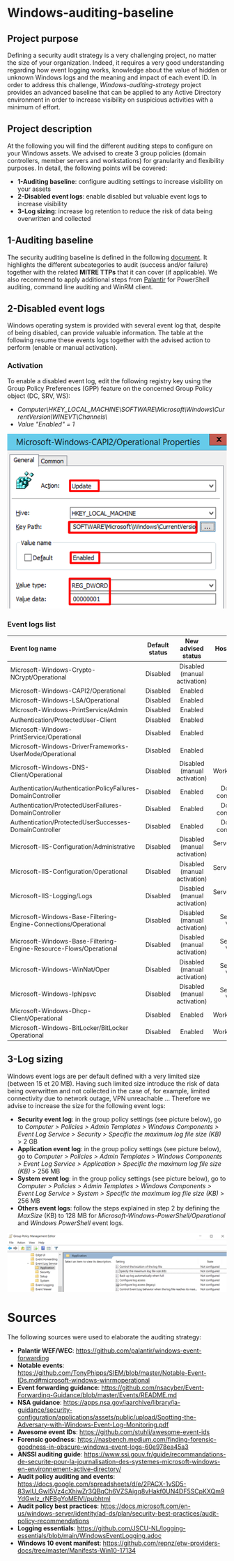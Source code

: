 # Windows-auditing-baseline

## Project purpose
Defining a security audit strategy is a very challenging project, no matter the size of your organization. Indeed, it requires a very good understanding regarding how event logging works, knowledge about the value of hidden or unknown Windows logs and the meaning and impact of each event ID.
In order to address this challenge, *Windows-auditing-strategy* project provides an advanced baseline that can be applied to any Active Directory environment in order to increase visibility on suspicious activities with a minimum of effort.

## Project description
At the following you will find the different auditing steps to configure on your Windows assets. We advised to create 3 group policies (domain controllers, member servers and workstations) for granularity and flexibility purposes. In detail, the following points will be covered:
* **1-Auditing baseline**: configure auditing settings to increase visibility on your assets
* **2-Disabled event logs**: enable disabled but valuable event logs to increase visibility
* **3-Log sizing**: increase log retention to reduce the risk of data being overwritten and collected

## 1-Auditing baseline
The security auditing baseline is defined in the following [document](XXXXXXXXXXXXXXXX). It highlights the different subcategories to audit (success and/or failure) together with the related **MITRE TTPs** that it can cover (if applicable). We also recommend to apply additional steps from [Palantir](https://github.com/palantir/windows-event-forwarding/tree/master/group-policy-objects) for PowerShell auditing, command line auditing and WinRM client.

## 2-Disabled event logs
Windows operating system is provided with several event log that, despite of being disabled, can provide valuable information. The table at the following resume these events logs together with the advised action to perform (enable or manual activation).

### Activation
To enable a disabled event log, edit the following registry key using the Group Policy Preferences (GPP) feature on the concerned Group Policy object (DC, SRV, WS):
* *Computer\HKEY_LOCAL_MACHINE\SOFTWARE\Microsoft\Windows\CurrentVersion\WINEVT\Channels\\<Event log name>*
* *Value "Enabled" = 1*

![](/pictures/disabled_eventlog_gpp_registry_activation.png)

### Event logs list
Event log name	| Default status | 	New advised status |	 Host scope	|
|:------------------------ |:------------------:|:------------------:|:----------:|
Microsoft-Windows-Crypto-NCrypt/Operational | Disabled | Disabled (manual activation) | All
Microsoft-Windows-CAPI2/Operational | Disabled | Enabled | All
Microsoft-Windows-LSA/Operational | Disabled | Enabled | All
Microsoft-Windows-PrintService/Admin | Disabled | Enabled | All
Authentication/ProtectedUser-Client | Disabled | Enabled | All
Microsoft-Windows-PrintService/Operational | Disabled | Enabled | All
Microsoft-Windows-DriverFrameworks-UserMode/Operational | Disabled | Enabled | All
Microsoft-Windows-DNS-Client/Operational | Disabled | Disabled (manual activation) | Workstations
Authentication/AuthenticationPolicyFailures-DomainController | Disabled | Enabled | Domain controllers
Authentication/ProtectedUserFailures-DomainController | Disabled | Enabled | Domain controllers
Authentication/ProtectedUserSuccesses-DomainController | Disabled | Enabled | Domain controllers
Microsoft-IIS-Configuration/Administrative | Disabled | Disabled (manual activation) | Servers: web (IIS)
Microsoft-IIS-Configuration/Operational | Disabled | Disabled (manual activation) | Servers: web (IIS)
Microsoft-IIS-Logging/Logs | Disabled | Disabled (manual activation) | Servers: web (IIS)
Microsoft-Windows-Base-Filtering-Engine-Connections/Operational | Disabled | Disabled (manual activation) | Servers: VPN
Microsoft-Windows-Base-Filtering-Engine-Resource-Flows/Operational | Disabled | Disabled (manual activation) | Servers: VPN
Microsoft-Windows-WinNat/Oper | Disabled | Disabled (manual activation) | Servers: VPN
Microsoft-Windows-Iphlpsvc | Disabled | Disabled (manual activation) | Servers: VPN
Microsoft-Windows-Dhcp-Client/Operational | Disabled | Enabled | Workstations
Microsoft-Windows-BitLocker/BitLocker Operational | Disabled | Enabled | Workstations

## 3-Log sizing
Windows event logs are per default defined with a very limited size (between 15 et 20 MB). Having such limited size introduce the risk of data being overwritten and not collected in the case of, for example, limited connectivity due to network outage, VPN unreachable … Therefore we advise to increase the size for the following event logs:
* **Security event log**: in the group policy settings (see picture below), go to *Computer > Policies > Admin Templates > Windows Components > Event Log Service > Security  > Specific the maximum log file size (KB)* > 2 GB
* **Application event log**: in the group policy settings (see picture below), go to *Computer > Policies > Admin Templates > Windows Components > Event Log Service > Application  > Specific the maximum log file size (KB)* > 256 MB
* **System event log**: in the group policy settings (see picture below), go to *Computer > Policies > Admin Templates > Windows Components > Event Log Service > System  > Specific the maximum log file size (KB)* > 256 MB
* **Others event logs**: follow the steps explained in step 2 by defining the *MaxSize* (KB) to 128 MB for *Microsoft-Windows-PowerShell/Operational* and *Windows PowerShell* event logs.

![](/pictures/event_log_sizing.png)

# Sources
The following sources were used to elaborate the auditing strategy:
* **Palantir WEF/WEC**: https://github.com/palantir/windows-event-forwarding
* **Notable events**: https://github.com/TonyPhipps/SIEM/blob/master/Notable-Event-IDs.md#microsoft-windows-winrmoperational
* **Event forwarding guidance**: https://github.com/nsacyber/Event-Forwarding-Guidance/blob/master/Events/README.md
* **NSA guidance**: https://apps.nsa.gov/iaarchive/library/ia-guidance/security-configuration/applications/assets/public/upload/Spotting-the-Adversary-with-Windows-Event-Log-Monitoring.pdf
* **Awesome event IDs**: https://github.com/stuhli/awesome-event-ids
* **Forensic goodness**: https://nasbench.medium.com/finding-forensic-goodness-in-obscure-windows-event-logs-60e978ea45a3
* **ANSSI auditing guide**: https://www.ssi.gouv.fr/guide/recommandations-de-securite-pour-la-journalisation-des-systemes-microsoft-windows-en-environnement-active-directory/
* **Audit policy auditing and events**: https://docs.google.com/spreadsheets/d/e/2PACX-1vSD5-83wlU_GwI5Vz4cXhiwZr3QBqCh6VZSAigq8vHakf0UN4DF5SCpKXQm9YdGwIz_rNFBgYoMEIVl/pubhtml
* **Audit policy best practices**: https://docs.microsoft.com/en-us/windows-server/identity/ad-ds/plan/security-best-practices/audit-policy-recommendations
* **Logging essentials**: https://github.com/JSCU-NL/logging-essentials/blob/main/WindowsEventLogging.adoc
* **Windows 10 event manifest**: https://github.com/repnz/etw-providers-docs/tree/master/Manifests-Win10-17134
